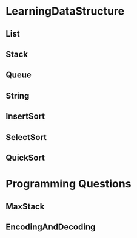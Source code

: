 # LearningDataStructure

## List

## Stack

## Queue

## String

## InsertSort

## SelectSort

## QuickSort

# Programming Questions
## MaxStack

## EncodingAndDecoding
